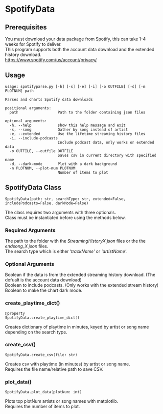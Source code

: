 ﻿# SpotifyData
 
## Prerequisites
You must download your data package from Spotify, this can take 1-4 weeks for Spotify to deliver.   
This program supports both the account data download and the extended history download.   
https://www.spotify.com/us/account/privacy/
 
## Usage
```
usage: spotifyparse.py [-h] [-s] [-e] [-i] [-o OUTFILE] [-d] [-n PLOTNUM] path

Parses and charts Spotify data downloads

positional arguments:
  path                  Path to the folder containing json files

optional arguments:
  -h, --help            show this help message and exit
  -s, --song            Gather by song instead of artist
  -e, --extended        Use the lifetime streaming history files
  -i, --include-podcasts
                        Include podcast data, only works on extended data
  -o OUTFILE, --outfile OUTFILE
                        Saves csv in current directory with specified name
  -d, --dark-mode       Plot with a dark background
  -n PLOTNUM, --plot-num PLOTNUM
                        Number of items to plot
```

## SpotifyData Class
```
SpotifyData(path: str, searchType: str, extended=False, includePodcasts=False, darkMode=False)
```
The class requires two arguments with three optionals.   
Class must be instantiated before using the methods below.    
### Required Arguments
The path to the folder with the *StreamingHistoryX.json* files or the the *endsong_X.json* files.   
The search type which is either *'trackName'* or *'artistName'*.   
### Optional Arguments
Boolean if the data is from the extended streaming history download.  (The defualt is the account data download)   
Boolean to include podcasts. (Only works with the extended stream history)   
Boolean to make the chart dark mode.   

### create_playtime_dict()
```
@property
SpotifyData.create_playtime_dict()
```
Creates dictionary of playtime in minutes, keyed by artist or song name depending on the search type.   

### create_csv()
```
SpotifyData.create_csv(file: str)
```
Creates csv with playtime (in minutes) by artist or song name.   
Requires the file name/relative path to save CSV.

### plot_data()
```
SpotifyData.plot_data(plotNum: int)
```
Plots top plotNum artists or song names with matplotlib.   
Requires the number of items to plot.
